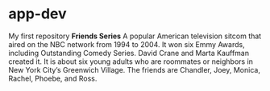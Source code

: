 # app-dev
My first repository
**Friends Series**
A popular American television sitcom that aired on the NBC network from 1994 to 2004.
It won six Emmy Awards, including Outstanding Comedy Series.
David Crane and Marta Kauffman created it.
It is about six young adults who are roommates or neighbors in New York City’s Greenwich Village.
The friends are Chandler, Joey, Monica, Rachel, Phoebe, and Ross.
